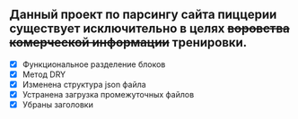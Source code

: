 ## Данный проект по парсингу сайта пиццерии существует исключительно в целях ~~воровства комерческой информации~~ тренировки.
-[x] Функциональное разделение блоков
-[x] Метод DRY
-[x] Изменена структура json файла
- [x] Устранена загрузка промежуточных файлов
- [x] Убраны заголовки